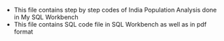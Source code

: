 - This file contains step by step codes of India Population Analysis done in My SQL Workbench 
- This file contains SQL code file in SQL Workbench as well as in pdf format
